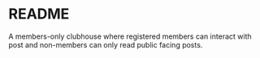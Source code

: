 # README

A members-only clubhouse where registered members can interact with post and non-members can only read public facing posts.
